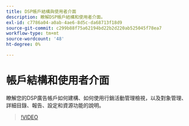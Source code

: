```yaml
---
title: DSP帳戶結構與使用者介面
description: 瞭解DSP帳戶結構和使用者介面。
exl-id: c7786a04-a0ab-4ae6-8d5c-da68713f18d9
source-git-commit: c299b88f75a62194bd22b2d220ab525045f78ea7
workflow-type: tm+mt
source-wordcount: '48'
ht-degree: 0%

---
```


# 帳戶結構和使用者介面

瞭解您的DSP廣告帳戶如何建構、如何使用行銷活動管理檢視，以及對象管理、詳細目錄、報告、設定和資源功能的說明。

>[!VIDEO](https://video.tv.adobe.com/v/339206)
